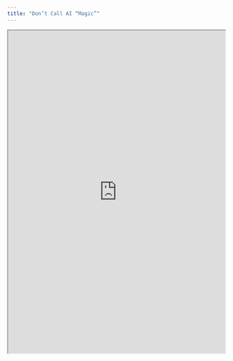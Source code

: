 ```yaml
---
title: "Don’t Call AI “Magic”"
---
```



<iframe height="750" width="100%" src="https://ewelton.github.io/ktest/wiki.html#Don%E2%80%99t%20Call%20AI%20%E2%80%9CMagic%E2%80%9D"></iframe>
